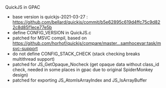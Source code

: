 QuickJS in GPAC
- base version is quickjs-2021-03-27 :
	https://github.com/bellard/quickjs/commit/b5e62895c619d4ffc75c9d822c8d85f1ece77e5b
- define CONFIG_VERSION in QuickJS.c
- patched for MSVC compil, based on https://github.com/horhof/quickjs/compare/master...samhocevar:task/msvc-support
- do not define CONFIG_STACK_CHECK (stack checking breaks multithread support)
- patched for JS_GetOpaque_Nocheck (get opaque data without class_id check, needed in some places in gpac due to original SpiderMonkey design)
- patched for exporting JS_AtomIsArrayIndex and JS_IsArrayBuffer

